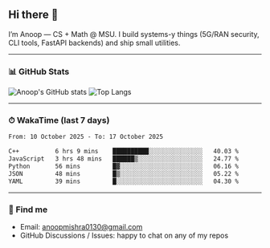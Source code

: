 ## Hi there 👋

I’m Anoop — CS + Math @ MSU. I build systems-y things (5G/RAN security, CLI tools, FastAPI backends) and ship small utilities.

---

### 📊 GitHub Stats
<!-- GitHub Readme Stats -->
![Anoop's GitHub stats](https://github-readme-stats.vercel.app/api?username=Anoop130&show_icons=true&theme=radical&hide_title=true)
![Top Langs](https://github-readme-stats.vercel.app/api/top-langs/?username=Anoop130&layout=compact&theme=radical)

---

### ⏱ WakaTime (last 7 days)
<!--START_SECTION:waka-->

```txt
From: 10 October 2025 - To: 17 October 2025

C++          6 hrs 9 mins    ██████████░░░░░░░░░░░░░░░   40.03 %
JavaScript   3 hrs 48 mins   ██████▒░░░░░░░░░░░░░░░░░░   24.77 %
Python       56 mins         █▓░░░░░░░░░░░░░░░░░░░░░░░   06.16 %
JSON         48 mins         █▒░░░░░░░░░░░░░░░░░░░░░░░   05.22 %
YAML         39 mins         █░░░░░░░░░░░░░░░░░░░░░░░░   04.30 %
```

<!--END_SECTION:waka-->

---

### 🔗 Find me
- Email: anoopmishra0130@gmail.com
- GitHub Discussions / Issues: happy to chat on any of my repos

